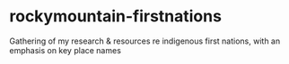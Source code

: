# rockymountain-firstnations
Gathering of my research &amp; resources re indigenous first nations, with an emphasis on key place names
